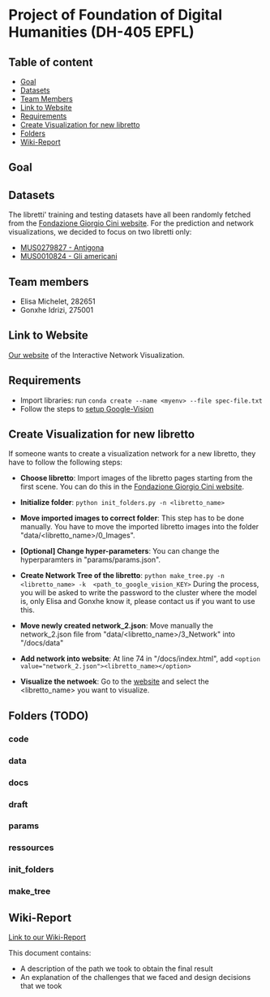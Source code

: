# Project of Foundation of Digital Humanities (DH-405 EPFL)

## Table of content
* [Goal](#goal)
* [Datasets](#datasets)
* [Team Members](#team-members)
* [Link to Website](#link-to-website)
* [Requirements](#requirements)
* [Create Visualization for new libretto](#create-visualization-for-new-libretto)
* [Folders](#folders)
* [Wiki-Report](#wiki-report)

## Goal


## Datasets
The libretti' training and testing datasets have all been randomly fetched from the [Fondazione Giorgio Cini website](http://dl.cini.it/collections/show/1120).
For the prediction and network visualizations, we decided to focus on two libretti only:
* [MUS0279827 - Antigona](http://dl.cini.it/collections/show/333)
* [MUS0010824 - Gli americani](http://dl.cini.it/collections/show/435)

## Team members
* Elisa Michelet, 282651
* Gonxhe Idrizi, 275001

## Link to Website
[Our website](https://arobaselisa.github.io/FDH-Rolandi/) of the Interactive Network Visualization.

## Requirements
* Import libraries: run `conda create --name <myenv> --file spec-file.txt`
* Follow the steps to [setup Google-Vision](https://cloud.google.com/vision/docs/setup#billing)

## Create Visualization for new libretto
If someone wants to create a visualization network for a new libretto, they have to follow the following steps:
* **Choose libretto**: Import images of the libretto pages starting from the first scene. You can do this in the [Fondazione Giorgio Cini website](http://dl.cini.it/collections/show/1120).
* **Initialize folder**: `python init_folders.py -n <libretto_name>`
* **Move imported images to correct folder**: This step has to be done manually. You have to move the imported libretto images into the folder "data/<libretto_name>/0_Images".
* **[Optional] Change hyper-parameters**: You can change the hyperparamters in "params/params.json".
* **Create Network Tree of the libretto**: `python make_tree.py -n <libretto_name> -k  <path_to_google_vision_KEY>` During the process, you will be asked to write the password to the cluster where the model is, only Elisa and Gonxhe know it, please contact us if you want to use this.

* **Move newly created network_2.json**: Move manually the network_2.json file from "data/<libretto_name>/3_Network" into "/docs/data"
* **Add network into website**: At line 74 in "/docs/index.html", add `<option value="network_2.json"><libretto_name></option>`
* **Visualize the netwoek**: Go to the [website](https://arobaselisa.github.io/FDH-Rolandi/) and select the <libretto_name> you want to visualize.

## Folders (TODO)

### code
### data
### docs
### draft
### params
### ressources
### init_folders
### make_tree

## Wiki-Report
[Link to our Wiki-Report](http://fdh.epfl.ch/index.php/Opera_Rolandi_archive)

This document contains:
* A description of the path we took to obtain the final result
* An explanation of the challenges that we faced and design decisions that we took

